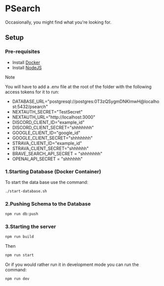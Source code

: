 # PSearch

Occasionally, you might find what you're looking for.

## Setup

### Pre-requisites

- Install [Docker](https://docs.docker.com/engine/install/)
- Install [NodeJS](https://nodejs.org/en/download)

> [!NOTE]
> You will have to add a .env file at the root of the folder with the following access tokens for it to run:

- DATABASE_URL="postgresql://postgres:0T3zQSygmDNKlmwH@localhost:5432/psearch"
- NEXTAUTH_SECRET="TestSecret"
- NEXTAUTH_URL="http://localhost:3000"
- DISCORD_CLIENT_ID="example_id"
- DISCORD_CLIENT_SECRET="shhhhhhh"
- GOOGLE_CLIENT_ID="google_id"
- GOOGLE_CLIENT_SECRET="shhhhhhh"
- STRAVA_CLIENT_ID="example_id"
- STRAVA_CLIENT_SECRET="shhhhhh"
- BRAVE_SEARCH_API_SECRET = "shhhhhhh"
- OPENAI_API_SECRET = "shhhhhh"

### 1.Starting Database (Docker Container)

To start the data base use the command:

```sh
./start-database.sh
```

### 2.Pushing Schema to the Database

```sh
npm run db:push
```

### 3.Starting the server

```sh
npm run build
```

Then

```sh
npm run start
```

Or if you would rather run it in development mode you can run the command:

```sh
npm run dev
```
